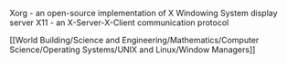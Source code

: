 Xorg - an open-source implementation of X Windowing System display server
X11 - an X-Server-X-Client communication protocol

[[World Building/Science and Engineering/Mathematics/Computer Science/Operating Systems/UNIX and Linux/Window Managers]]
